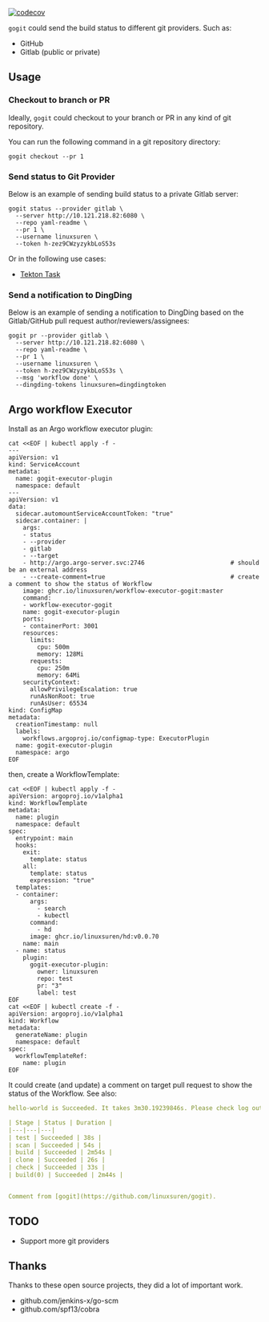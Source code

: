 [![codecov](https://codecov.io/gh/LinuxSuRen/gogit/branch/master/graph/badge.svg?token=mnFyeD2IQ7)](https://codecov.io/gh/LinuxSuRen/gogit)

`gogit` could send the build status to different git providers. Such as:

* GitHub
* Gitlab (public or private)

## Usage

### Checkout to branch or PR
Ideally, `gogit` could checkout to your branch or PR in any kind of git repository.

You can run the following command in a git repository directory:

```shell
gogit checkout --pr 1
```

### Send status to Git Provider
Below is an example of sending build status to a private Gitlab server:

```shell
gogit status --provider gitlab \
  --server http://10.121.218.82:6080 \
  --repo yaml-readme \
  --pr 1 \
  --username linuxsuren \
  --token h-zez9CWzyzykbLoS53s
```

Or in the following use cases:

* [Tekton Task](https://hub.tekton.dev/tekton/task/gogit)

### Send a notification to DingDing
Below is an example of sending a notification to DingDing based on the Gitlab/GitHub pull request author/reviewers/assignees:

```shell
gogit pr --provider gitlab \
  --server http://10.121.218.82:6080 \
  --repo yaml-readme \
  --pr 1 \
  --username linuxsuren \
  --token h-zez9CWzyzykbLoS53s \
  --msg 'workflow done' \
  --dingding-tokens linuxsuren=dingdingtoken
```

## Argo workflow Executor
Install as an Argo workflow executor plugin:

```shell
cat <<EOF | kubectl apply -f -
---
apiVersion: v1
kind: ServiceAccount
metadata:
  name: gogit-executor-plugin
  namespace: default
---
apiVersion: v1
data:
  sidecar.automountServiceAccountToken: "true"
  sidecar.container: |
    args:
    - status
    - --provider
    - gitlab
    - --target
    - http://argo.argo-server.svc:2746                        # should be an external address
    - --create-comment=true                                   # create a comment to show the status of Workflow
    image: ghcr.io/linuxsuren/workflow-executor-gogit:master
    command:
    - workflow-executor-gogit
    name: gogit-executor-plugin
    ports:
    - containerPort: 3001
    resources:
      limits:
        cpu: 500m
        memory: 128Mi
      requests:
        cpu: 250m
        memory: 64Mi
    securityContext:
      allowPrivilegeEscalation: true
      runAsNonRoot: true
      runAsUser: 65534
kind: ConfigMap
metadata:
  creationTimestamp: null
  labels:
    workflows.argoproj.io/configmap-type: ExecutorPlugin
  name: gogit-executor-plugin
  namespace: argo
EOF
```

then, create a WorkflowTemplate:
```shell
cat <<EOF | kubectl apply -f -
apiVersion: argoproj.io/v1alpha1
kind: WorkflowTemplate
metadata:
  name: plugin
  namespace: default
spec:
  entrypoint: main
  hooks:
    exit:
      template: status
    all:
      template: status
      expression: "true"
  templates:
  - container:
      args:
        - search
        - kubectl
      command:
        - hd
      image: ghcr.io/linuxsuren/hd:v0.0.70
    name: main
  - name: status
    plugin:
      gogit-executor-plugin:
        owner: linuxsuren
        repo: test
        pr: "3"
        label: test
EOF
cat <<EOF | kubectl create -f -
apiVersion: argoproj.io/v1alpha1
kind: Workflow
metadata:
  generateName: plugin
  namespace: default
spec:
  workflowTemplateRef:
    name: plugin
EOF
```

It could create (and update) a comment on target pull request to show the status of the Workflow. See also:

```yaml
hello-world is Succeeded. It takes 3m30.19239846s. Please check log output from [here](https://10.121.218.184:30298/workflows/default/hello-world-r2lqm).

| Stage | Status | Duration |
|---|---|---|
| test | Succeeded | 38s |
| scan | Succeeded | 54s |
| build | Succeeded | 2m54s |
| clone | Succeeded | 26s |
| check | Succeeded | 33s |
| build(0) | Succeeded | 2m44s |


Comment from [gogit](https://github.com/linuxsuren/gogit).
```

## TODO
* Support more git providers

## Thanks
Thanks to these open source projects, they did a lot of important work.
* github.com/jenkins-x/go-scm
* github.com/spf13/cobra
